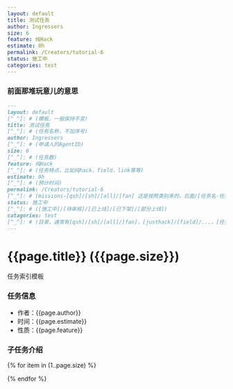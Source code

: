 ```yaml
---
layout: default
title: 测试任务
author: Ingressers
size: 6
feature: 纯Hack
estimate: 0h
permalink: /Creators/tutorial-6
status: 施工中
categories: test 
---
```

### 前面那堆玩意儿的意思
```markdown
---
layout: default
[^_^]: # (模板，一般保持不变)
title: 测试任务
[^_^]: # (任务名称，不加序号)
author: Ingressers
[^_^]: # (申请人的AgentID)
size: 6
[^_^]: # (任务数)
feature: 纯Hack
[^_^]: # (任务特点，比如纯hack，field，link等等)
estimate: 0h
[^_^]: # (预计时间)
permalink: /Creators/tutorial-6
[^_^]: # (missions-[qsh]/[sh]/[all]/[fan] 这是按照类别来的，后面/[任务名-任务数量])
status: 施工中
[^_^]: # ([施工中]/[待审核]/[已上线]/[已下架]/[部分上线])
catagories: test 
[^_^]: # (目录，通常有[qsh]/[sh]/[all]/[fan]，[justhack]/[field]/...，[任务数量x]，[预计时间]这些)
---
```

# {{page.title}} ({{page.size}})
任务索引模板

[^_^]: # (以上是任务介绍)

### 任务信息
- 作者：{{page.author}}
- 时间：{{page.estimate}}
- 性质：{{page.feature}}

### 子任务介绍 
{% for item in (1..page.size) %}

[^_^]: # (还没写好。。。)

{% endfor %}
